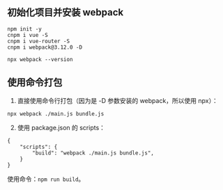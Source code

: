 ## 初始化项目并安装 webpack

```
npm init -y
cnpm i vue -S
cnpm i vue-router -S
cnpm i webpack@3.12.0 -D

npx webpack --version
```

## 使用命令打包

1. 直接使用命令行打包（因为是 -D 参数安装的 webpack，所以使用 npx）：

```
npx webpack ./main.js bundle.js
```

2. 使用 package.json 的 scripts：

```
{
    "scripts": {
        "build": "webpack ./main.js bundle.js",
    }
}
```

使用命令：`npm run build`。

## 
